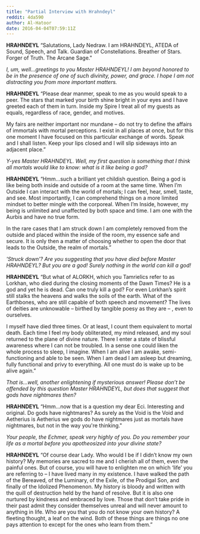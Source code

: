 ```yaml
---
title: "Partial Interview with Hrahndeyl"
reddit: 4da590
author: Al-Hatoor
date: 2016-04-04T07:59:11Z
---
```


**HRAHNDEYL**
“Salutations, Lady Nedraw. I am HRAHNDEYL, ATEDA of Sound, Speech, and Talk. Guardian of Constellations. Breather of Stars. Forger of Truth. The Arcane Sage."

*I, um, well…greetings to you Master HRAHNDEYL! I am beyond honored to be in the presence of one of such divinity, power, and grace. I hope I am not distracting you from more important matters.*

**HRAHNDEYL**
“Please dear manmer, speak to me as you would speak to a peer. The stars that marked your birth shine bright in your eyes and I have greeted each of them in turn. Inside my Spire I treat all of my guests as equals, regardless of race, gender, and motives.

My fairs are neither important nor mundane – do not try to define the affairs of immortals with mortal perceptions. I exist in all places at once, but for this one moment I have focused on this particular exchange of words. Speak and I shall listen. Keep your lips closed and I will slip sideways into an adjacent place.”

*Y-yes Master HRAHNDEYL. Well, my first question is something that I think all mortals would like to know: what is it like being a god?*

**HRAHNDEYL**
“Hmm…such a brilliant yet childish question. Being a god is like being both inside and outside of a room at the same time. When I’m Outside I can interact with the world of mortals; I can feel, hear, smell, taste, and see. Most importantly, I can comprehend things on a more limited mindset to better mingle with the corporeal. When I’m Inside, however, my being is unlimited and unaffected by both space and time. I am one with the Aurbis and have no true form.

In the rare cases that I am struck down I am completely removed from the outside and placed within the inside of the room, my essence safe and secure. It is only then a matter of choosing whether to open the door that leads to the Outside, the realm of mortals.”

*'Struck down’? Are you suggesting that you have died before Master HRAHNDEYL? But you are a god! Surely nothing in the world can kill a god!*

**HRAHNDEYL**
“But what of ALORKH, which you Tamrielics refer to as Lorkhan, who died during the closing moments of the Dawn Times? He is a god and yet he is dead. Can one truly kill a god? For even Lorkhan’s spirit still stalks the heavens and walks the soils of the earth. What of the Earthbones, who are still capable of both speech and movement? The lives of deities are unknowable – birthed by tangible poesy as they are – , even to ourselves.

I myself have died three times. Or at least, I count them equivalent to mortal death. Each time I feel my body obliterated, my mind released, and my soul returned to the plane of divine nature. There I enter a state of blissful awareness where I can not be troubled. In a sense one could liken the whole process to sleep, I imagine. When I am alive I am awake, semi-functioning and able to be seen. When I am dead I am asleep but dreaming, fully functional and privy to everything. All one must do is wake up to be alive again.”

*That is…well, another enlightening if mysterious answer! Please don’t be offended by this question Master HRAHNDEYL, but does that suggest that gods have nightmares then?*

**HRAHNDEYL**
“Hmm…now that is a question my dear Eci. Interesting and original. Do gods have nightmares? As surely as the Void is the Void and Aetherius is Aetherius we gods do have nightmares just as mortals have nightmares, but not in the way you're thinking."

*Your people, the Echmer, speak very highly of you. Do you remember your life as a mortal before you apotheosized into your divine state?*

**HRAHNDEYL**
“Of course dear Lady. Who would I be if I didn’t know my own history? My memories are sacred to me and I cherish all of them, even the painful ones. But of course, you will have to enlighten me on which ‘life’ you are referring to – I have lived many in my existence. I have walked the path of the Bereaved, of the Luminary, of the Exile, of the Prodigal Son, and finally of the Idolized Phenomenon. My history is bloody and written with the quill of destruction held by the hand of resolve. But it is also one nurtured by kindness and embraced by love. Those that don’t take pride in their past admit they consider themselves unreal and will never amount to anything in life. Who are you that you do not know your own history? A fleeting thought, a leaf on the wind. Both of these things are things no one pays attention to except for the ones who learn from them.”

